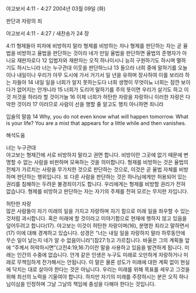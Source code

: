 야고보서 4:11 - 4:27 
2004년 03월 09일 (화)

판단과 자랑의 죄



야고보서 4:11 - 4:27 / 새찬송가 24 장


4:11 형제들아 피차에 비방하지 말라 형제를 비방하는 자나 형제를 판단하는 자는 곧 율법을 비방하고 율법을 판단하는 것이라 네가 만일 율법을 판단하면 율법의 준행자가 아니요 재판자로다 
12 입법자와 재판자는 오직 하나이시니 능히 구원하기도 하시며 멸하기도 하시느니라 너는 누구관대 이웃을 판단하느냐 
13 들으라 너희 중에 말하기를 오늘이나 내일이나 우리가 아무 도시에 가서 거기서 일 년을 유하며 장사하여 이를 보리라 하는 자들아 
14 내일 일을 너희가 알지 못하는도다 너희 생명이 무엇이뇨 너희는 잠깐 보이다가 없어지는 안개니라 
15 너희가 도리어 말하기를 주의 뜻이면 우리가 살기도 하고 이것 저것을 하리라 할 것이거늘 
16 이제 너희가 허탄한 자랑을 자랑하니 이러한 자랑은 다 악한 것이라 
17 이러므로 사람이 선을 행할 줄 알고도 행치 아니하면 죄니라 

입술의 말씀 
14 Why, you do not even know what will happen tomorrow. What is your life? You are a mist that appears for a little while and then vanishes.

해석도움





너는 누구관대  
야고보는 형제간에 서로 비방하지 말라고 권면 합니다. 비방이란 그곳에 없기 때문에 변명할 수 없는 사람을 비판하며 모욕하는 것을 의미합니다. 형제를 비방하는 것은 율법의 전체가 가르치는 사랑을 무가치한 것으로 판단하는 것으로, 이것은 곧 율법 자체를 비방하며 판단하는 행위입니다. 또 다른 사람을 판단하는 것은 하나님에게만 허용되어 있는 권리를 침해하는 두려운 불경죄이기도 합니다. 우리에게는 형제를 비방할 권리가 전혀 없습니다. 형제를 비방하고 판단하는 자는 자기의 주제를 전혀 모르는 무지한 자입니다. 

허탄한 자랑  
많은 사람들이 자기 미래의 일을 가지고 자랑하며 자기 힘으로 미래 일을 좌우할 수 있는 것처럼 과시합니다. 혹은 미래에 할 것이라고 이야기함으로 현재에 행하지 않고 있음을 덮어두려고 합니다(17). 야고보는 이것이 허탄한 자랑이며(16), 분명한 죄라고 말하면서(17) 이에 대해 경계하고 있습니다. 성경은 “너는 내일 일을 자랑하지 말라 하루동안에 무슨 일이 날는지 네가 알 수 없음이니라”(잠27:1)고 가르칩니다. 바울은 그의 계획들 앞에 “주께서 허락하시면”(고전4:19,16:7)이란 말을 사용하고 있음을 발견하게 됩니다. 미래는 인간의 수중에 없습니다. 안개 같은 인생은 누구도 미래로 오만하게 자랑하거나 미래로 무책임하게 전가해서는 안됩니다. 이 말은 물론 성도가 미래에 대한 계획 없이 현실에 닥치는 대로 살아야 한다는 것은 아닙니다. 우리는 미래를 위해 목표를 세우고 그것을 위해 최선의 노력을 기울여야 합니다. 하지만 자기의 미래를 주장하시는 분은 오직 하나님이심을 인정하며 그날 그날의 책임에 충성을 다해야 한다는 것입니다.
